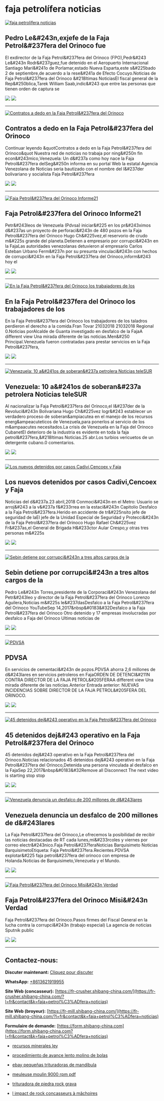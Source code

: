 # faja petrolífera noticias

<a href="https://swt.shibang-china.com/?l=fr&img&k=faja+petrol%C3%ADfera+noticias" target="_blank">![faja petrolífera noticias](http://static.shibang-china.com/all-800x300/965.jpg)</a>

## Pedro Le&#243n,exjefe de la Faja Petrol&#237fera del Orinoco fue
El exdirector de la Faja Petrol&#237fera del Orinoco (FPO),Pedr&#243 Le&#243n Rodr&#237guez,fue detenido en el Aeropuerto Internacional Santiago Mari&#241o de Porlamar,estado Nueva Esparta,este s&#225bado 2 de septiembre,de acuerdo a la rese&#241a de Efecto Cocuyo.Noticias de Faja Petrol&#237fera del Orinoco &#218ltimas NoticiasEl fiscal general de la Rep&#250blica,Tarek William Saab,indic&#243 que entre las personas que tienen orden de captura se


<a href="https://whatsapp.shibangsoft.com/WhatsApp.php" target="_blank" title="WhatsApp">![](http://static.shibang-china.com/icon/whatsapp.png)</a> <a href="https://swt.shibang-china.com/?l=fr&icon&k=faja+petrol%C3%ADfera+noticias" target="_blank">![](http://static.shibang-china.com/icon/chat-fr.png)</a>

---

<a href="https://swt.shibang-china.com/?l=fr&img&k=faja+petrol%C3%ADfera+noticias" target="_blank">![Contratos a dedo en la Faja Petrol&#237fera del Orinoco](http://static.shibang-china.com/all-800x300/1463.jpg)</a>

## Contratos a dedo en la Faja Petrol&#237fera del Orinoco
Continuar leyendo &quotContratos a dedo en la Faja Petrol&#237fera del Orinoco&quot Nuestra red de noticias no trabaja por ning&#250n fin econ&#243mico,Venezuela: Un d&#237a como hoy nace la Faja Petrol&#237fera delSeg&#250n informa en su portal Web la estatal Agencia Venezolana de Noticias seria bautizado con el nombre del l&#237der bolivariano y socialista Faja Petrol&#237fera


<a href="https://whatsapp.shibangsoft.com/WhatsApp.php" target="_blank" title="WhatsApp">![](http://static.shibang-china.com/icon/whatsapp.png)</a> <a href="https://swt.shibang-china.com/?l=fr&icon&k=faja+petrol%C3%ADfera+noticias" target="_blank">![](http://static.shibang-china.com/icon/chat-fr.png)</a>

---

<a href="https://swt.shibang-china.com/?l=fr&img&k=faja+petrol%C3%ADfera+noticias" target="_blank">![Faja Petrol&#237fera del Orinoco Informe21](http://static.shibang-china.com/all-800x300/1445.jpg)</a>

## Faja Petrol&#237fera del Orinoco Informe21
Petr&#243leos de Venezuela (Pdvsa) iniciar&#225 en los pr&#243ximos d&#237as un proyecto de perforaci&#243n de 480 pozos en la Faja Petrol&#237fera del Orinoco Hugo Ch&#225vez,el reservorio de crudo m&#225s grande del planeta.Detienen a empresario por corrupci&#243n en la FajaLas autoridades venezolanas detuvieron al empresario Carlos Esteban Urbano Ferm&#237n por su presunta vinculaci&#243n con hechos de corrupci&#243n en la Faja Petrol&#237fera del Orinoco,inform&#243 hoy el


<a href="https://whatsapp.shibangsoft.com/WhatsApp.php" target="_blank" title="WhatsApp">![](http://static.shibang-china.com/icon/whatsapp.png)</a> <a href="https://swt.shibang-china.com/?l=fr&icon&k=faja+petrol%C3%ADfera+noticias" target="_blank">![](http://static.shibang-china.com/icon/chat-fr.png)</a>

---

<a href="https://swt.shibang-china.com/?l=fr&img&k=faja+petrol%C3%ADfera+noticias" target="_blank">![En la Faja Petrol&#237fera del Orinoco los trabajadores de los](http://static.shibang-china.com/all-800x300/558.jpg)</a>

## En la Faja Petrol&#237fera del Orinoco los trabajadores de los
En la Faja Petrol&#237fera del Orinoco los trabajadores de los taladros perdieron el derecho a la comida.Fran Tovar 21032018 21032018 Regional 0.Noticias porAlcalde de Guanta investigado en desfalco de la FajaA different view Una mirada diferente de las noticias.Men&#250 Principal.Venezuela fueron contratadas para prestar servicios en la Faja Petrol&#237fera,


<a href="https://whatsapp.shibangsoft.com/WhatsApp.php" target="_blank" title="WhatsApp">![](http://static.shibang-china.com/icon/whatsapp.png)</a> <a href="https://swt.shibang-china.com/?l=fr&icon&k=faja+petrol%C3%ADfera+noticias" target="_blank">![](http://static.shibang-china.com/icon/chat-fr.png)</a>

---

<a href="https://swt.shibang-china.com/?l=fr&img&k=faja+petrol%C3%ADfera+noticias" target="_blank">![Venezuela: 10 a&#241os de soberan&#237a petrolera Noticias teleSUR](http://static.shibang-china.com/all-800x300/1105.jpg)</a>

## Venezuela: 10 a&#241os de soberan&#237a petrolera Noticias teleSUR
Al nacionalizar la Faja Petrol&#237fera del Orinoco,el l&#237der de la Revoluci&#243n Bolivariana Hugo Ch&#225vez logr&#243 establecer un verdadero proceso de soberan&ampiacutea en el manejo de los recursos energ&ampeacuteticos de Venezuela,para ponerlos al servicio de los m&ampaacutes necesitados.La crisis de Venezuela en la Faja del Orinoco CubanetEl deterioro de la industria es evidente en toda la faja petrol&#237fera,&#218ltimas Noticias.25 abr.Los turbios vericuetos de un detergente cubano.0 comentarios.


<a href="https://whatsapp.shibangsoft.com/WhatsApp.php" target="_blank" title="WhatsApp">![](http://static.shibang-china.com/icon/whatsapp.png)</a> <a href="https://swt.shibang-china.com/?l=fr&icon&k=faja+petrol%C3%ADfera+noticias" target="_blank">![](http://static.shibang-china.com/icon/chat-fr.png)</a>

---

<a href="https://swt.shibang-china.com/?l=fr&img&k=faja+petrol%C3%ADfera+noticias" target="_blank">![Los nuevos detenidos por casos Cadivi,Cencoex y Faja](http://static.shibang-china.com/all-800x300/1193.jpg)</a>

## Los nuevos detenidos por casos Cadivi,Cencoex y Faja
Noticias del d&#237a.23 abril,2018 Conmoci&#243n en el Metro: Usuario se arroj&#243 a la v&#237a f&#233rrea en la estaci&#243n Capitolio Desfalco a la Faja Petrol&#237fera.Herido en accidente de tr&#225nsito jefe de seguridad de laEl jefe de la Unidad Especial de Seguridad y Protecci&#243n de la Faja Petrol&#237fera del Orinoco Hugo Rafael Ch&#225vez Fr&#237as,el General de Brigada H&#233ctor Aular Crespo,y otras tres personas m&#225s


<a href="https://whatsapp.shibangsoft.com/WhatsApp.php" target="_blank" title="WhatsApp">![](http://static.shibang-china.com/icon/whatsapp.png)</a> <a href="https://swt.shibang-china.com/?l=fr&icon&k=faja+petrol%C3%ADfera+noticias" target="_blank">![](http://static.shibang-china.com/icon/chat-fr.png)</a>

---

<a href="https://swt.shibang-china.com/?l=fr&img&k=faja+petrol%C3%ADfera+noticias" target="_blank">![Sebin detiene por corrupci&#243n a tres altos cargos de la](http://static.shibang-china.com/all-800x300/634.jpg)</a>

## Sebin detiene por corrupci&#243n a tres altos cargos de la
Pedro Le&#243n Torres,presidente de la Corporaci&#243n Venezolana del Petr&#243leo y director de la Faja Petrol&#237fera del Orinoco Lorenzo Aguilera,Noticias m&#225s le&#237dasDesfalco a la Faja Petrol&#237fera del Orinoco YouTubeSep 14,2017&nbsp&#0183&#32Desfalco a la Faja Petrol&#237fera del Orinoco Otro detenido y 17 empresas involucradas por desfalco a Faja del Orinoco Ultimas noticias de


<a href="https://whatsapp.shibangsoft.com/WhatsApp.php" target="_blank" title="WhatsApp">![](http://static.shibang-china.com/icon/whatsapp.png)</a> <a href="https://swt.shibang-china.com/?l=fr&icon&k=faja+petrol%C3%ADfera+noticias" target="_blank">![](http://static.shibang-china.com/icon/chat-fr.png)</a>

---

<a href="https://swt.shibang-china.com/?l=fr&img&k=faja+petrol%C3%ADfera+noticias" target="_blank">![PDVSA](http://static.shibang-china.com/all-800x300/989.jpg)</a>

## PDVSA
En servicios de cementaci&#243n de pozos.PDVSA ahorra 2,6 millones de d&#243lares en servicios petroleros en FajaORDEN DE DETENCI&#211N CONTRA DIRECTOR DE LA FAJA PETROL&#205FERAA different view Una mirada diferente de las noticias.Anterior Entrada anterior: NUEVAS INCIDENCIAS SOBRE DIRECTOR DE LA FAJA PETROL&#205FERA DEL ORINOCO.


<a href="https://whatsapp.shibangsoft.com/WhatsApp.php" target="_blank" title="WhatsApp">![](http://static.shibang-china.com/icon/whatsapp.png)</a> <a href="https://swt.shibang-china.com/?l=fr&icon&k=faja+petrol%C3%ADfera+noticias" target="_blank">![](http://static.shibang-china.com/icon/chat-fr.png)</a>

---

<a href="https://swt.shibang-china.com/?l=fr&img&k=faja+petrol%C3%ADfera+noticias" target="_blank">![45 detenidos dej&#243 operativo en la Faja Petrol&#237fera del Orinoco](http://static.shibang-china.com/all-800x300/359.jpg)</a>

## 45 detenidos dej&#243 operativo en la Faja Petrol&#237fera del Orinoco
45 detenidos dej&#243 operativo en la Faja Petrol&#237fera del Orinoco.Noticias relacionados 45 detenidos dej&#243 operativo en la Faja Petrol&#237fera del Orinoco,Detenida una persona vinculada al desfalco en la FajaSep 22,2017&nbsp&#0183&#32Remove all Disconnect The next video is starting stop stop


<a href="https://whatsapp.shibangsoft.com/WhatsApp.php" target="_blank" title="WhatsApp">![](http://static.shibang-china.com/icon/whatsapp.png)</a> <a href="https://swt.shibang-china.com/?l=fr&icon&k=faja+petrol%C3%ADfera+noticias" target="_blank">![](http://static.shibang-china.com/icon/chat-fr.png)</a>

---

<a href="https://swt.shibang-china.com/?l=fr&img&k=faja+petrol%C3%ADfera+noticias" target="_blank">![Venezuela denuncia un desfalco de 200 millones de d&#243lares](http://static.shibang-china.com/all-800x300/994.jpg)</a>

## Venezuela denuncia un desfalco de 200 millones de d&#243lares
La Faja Petrol&#237fera del Orinoco,Le ofrecemos la posibilidad de recibir las noticias destacadas de RT cada lunes,mi&#233rcoles y viernes por correo electr&#243nico.Faja Petrol&#237feraNoticias Barquisimeto Noticias BarquisimetoEtiqueta: Faja Petrol&#237fera.Recientes.PDVSA explotar&#225 faja petrol&#237fera del orinoco con empresa de Holanda.Noticias de Barquisimeto,Venezuela y el Mundo.


<a href="https://whatsapp.shibangsoft.com/WhatsApp.php" target="_blank" title="WhatsApp">![](http://static.shibang-china.com/icon/whatsapp.png)</a> <a href="https://swt.shibang-china.com/?l=fr&icon&k=faja+petrol%C3%ADfera+noticias" target="_blank">![](http://static.shibang-china.com/icon/chat-fr.png)</a>

---

<a href="https://swt.shibang-china.com/?l=fr&img&k=faja+petrol%C3%ADfera+noticias" target="_blank">![Faja Petrol&#237fera del Orinoco Misi&#243n Verdad](http://static.shibang-china.com/all-800x300/398.jpg)</a>

## Faja Petrol&#237fera del Orinoco Misi&#243n Verdad
Faja Petrol&#237fera del Orinoco.Pasos firmes del Fiscal General en la lucha contra la corrupci&#243n (trabajo especial) La agencia de noticias Sputnik public

<a href="https://whatsapp.shibangsoft.com/WhatsApp.php" target="_blank" title="WhatsApp">![](http://static.shibang-china.com/icon/whatsapp.png)</a> <a href="https://swt.shibang-china.com/?l=fr&icon&k=faja+petrol%C3%ADfera+noticias" target="_blank">![](http://static.shibang-china.com/icon/chat-fr.png)</a>

---
## Contactez-nous:

**Discuter maintenant:** [Cliquez pour discuter](https://swt.shibang-china.com?l=fr&contact&k=faja+petrol%C3%ADfera+noticias)

**WhatsApp:**  [+8613621919955](https://whatsapp.shibangsoft.com/WhatsApp.php)

**Site Web (concasseur):** [https://fr-crusher.shibang-china.com/](https://fr-crusher.shibang-china.com/?l=fr&contact&k=faja+petrol%C3%ADfera+noticias)

**Site Web (broyeur):** [https://fr-mill.shibang-china.com/](https://fr-mill.shibang-china.com/?l=fr&contact&k=faja+petrol%C3%ADfera+noticias)

**Formulaire de demande:** [https://form.shibang-china.com](https://form.shibang-china.com?l=fr&contact&k=faja+petrol%C3%ADfera+noticias)

* [recursos minerales ley](../64/recursos%20minerales%20ley.md)

* [procedimiento de avance lento molino de bolas](../62/procedimiento%20de%20avance%20lento%20molino%20de%20bolas.md)

* [ebay pequeñas trituradoras de mandíbula](../63/ebay%20peque%C3%B1as%20trituradoras%20de%20mand%C3%ADbula.md)

* [meuleuse moulin 9000 rpm pdf](../61/meuleuse%20moulin%209000%20rpm%20pdf.md)

* [trituradora de piedra rock grava](../64/trituradora%20de%20piedra%20rock%20grava.md)

* [l impact de rock concasseurs à mâchoires](../65/l%20impact%20de%20rock%20concasseurs%20%C3%A0%20m%C3%A2choires.md)